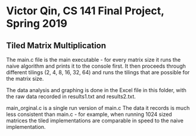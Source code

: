 # Victor Qin, CS 141 Final Project, Spring 2019
## Tiled Matrix Multiplication

The main.c file is the main executable - for every matrix size it runs the naive algorithm and prints it to the console first. It then proceeds through different tilings (2, 4, 8, 16, 32, 64) and runs the tilings that are possible for the matrix size.

The data analysis and graphing is done in the Excel file in this folder, with the raw data recorded in results1.txt and results2.txt.

main_orginal.c is a single run version of main.c The data it records is much less consistent than main.c - for example, when running 1024 sized matrices the tiled implementations are comparable in speed to the naive implementation.
